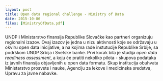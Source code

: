 ```yaml
---
layout: post
title: Open data regional challenge - Ministry of Data
date: 2015-10-06
files: [MinistryOfData.pdf]
---
```


UNDP i Ministarstvo finansija Republike Slovačke kao partneri organizuju regionalni izazov. Ovaj izazov je jedna u nizu aktivnosti koje se održavaju u okviru open data inicijative, a na kojima rade instutucije Republike Srbije, sa podrškom UNDP Srbija i Svetske banke. Prvi korak bila je studija *open data readiness assessment*, a koju će pratiti nekoliko pilota - skupova podataka iz javnih finansija objavljenih u open data formatu. Skup institucija obuhvata Ministarstvo prosvete i nauke, Agenciju za lekove i medicinska sredstva, Upravu za javne nabavke.
